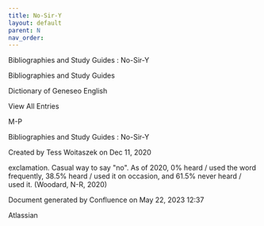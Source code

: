 ```yaml
---
title: No-Sir-Y
layout: default
parent: N
nav_order:
---
```


Bibliographies and Study Guides : No-Sir-Y

Bibliographies and Study Guides

Dictionary of Geneseo English

View All Entries

M-P

Bibliographies and Study Guides : No-Sir-Y

Created by  Tess Woitaszek on Dec 11, 2020

exclamation. Casual way to say &quot;no&quot;. As of 2020, 0% heard / used the word frequently, 38.5% heard / used it on occasion, and 61.5% never heard / used it. (Woodard, N-R, 2020)

Document generated by Confluence on May 22, 2023 12:37

Atlassian
